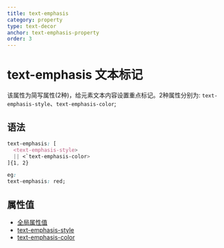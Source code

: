 ```yaml
---
title: text-emphasis
category: property
type: text-decor
anchor: text-emphasis-property
order: 3
---
```


# text-emphasis 文本标记

该属性为简写属性(2种)，给元素文本内容设置重点标记。2种属性分别为: `text-emphasis-style`、`text-emphasis-color`;

## 语法

```css
text-emphasis: [
  <text-emphasis-style>
  || <`text-emphasis-color>
]{1, 2}

eg:
text-emphasis: red;
```

## 属性值

* [全局属性值](/front-end/CSS/values#anchor-值类型)
* [text-emphasis-style](/front-end/CSS/property/text-decor/text-emphasis-style)
* [text-emphasis-color](/front-end/CSS/property/text-decor/text-emphasis-color)
